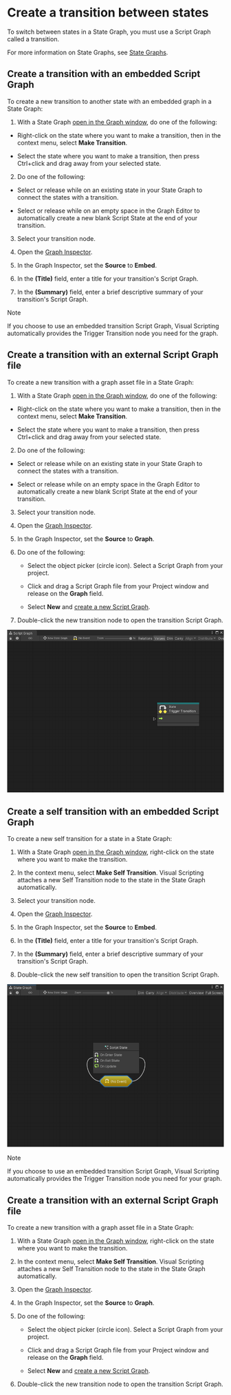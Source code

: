 # Create a transition between states

To switch between states in a State Graph, you must use a Script Graph called a transition.  

For more information on State Graphs, see [State Graphs](vs-graph-types.md#state-graphs).

## Create a transition with an embedded Script Graph

To create a new transition to another state with an embedded graph in a State Graph:

1. With a State Graph [open in the Graph window](vs-open-graph-edit.md), do one of the following:

  - Right-click on the state where you want to make a transition, then in the context menu, select **Make Transition**.

  - Select the state where you want to make a transition, then press Ctrl+click and drag away from your selected state. 

2. Do one of the following: 

  - Select or release while on an existing state in your State Graph to connect the states with a transition. 

  - Select or release while on an empty space in the Graph Editor to automatically create a new blank Script State at the end of your transition. 

3. Select your transition node. 

1. Open the [Graph Inspector](vs-interface-overview.md#the-graph-inspector). 

1. In the Graph Inspector, set the **Source** to **Embed**. 

1. In the **(Title)** field, enter a title for your transition's Script Graph. 

1. In the **(Summary)** field, enter a brief descriptive summary of your transition's Script Graph. 

> [!NOTE]
> If you choose to use an embedded transition Script Graph, Visual Scripting automatically provides the Trigger Transition node you need for the graph.

## Create a transition with an external Script Graph file

To create a new transition with a graph asset file in a State Graph: 

1. With a State Graph [open in the Graph window](vs-open-graph-edit.md), do one of the following:

  - Right-click on the state where you want to make a transition, then in the context menu, select **Make Transition**.

  - Select the state where you want to make a transition, then press Ctrl+click and drag away from your selected state. 

2. Do one of the following: 

  - Select or release while on an existing state in your State Graph to connect the states with a transition. 

  - Select or release while on an empty space in the Graph Editor to automatically create a new blank Script State at the end of your transition. 

3. Select your transition node. 

1. Open the [Graph Inspector](vs-interface-overview.md#the-graph-inspector). 

1. In the Graph Inspector, set the **Source** to **Graph**. 

1. Do one of the following: 

    - Select the object picker (circle icon). Select a Script Graph from your project.
    
    - Click and drag a Script Graph file from your Project window and release on the **Graph** field. 
    
    - Select **New** and [create a new Script Graph](vs-create-graph.md).

4. Double-click the new transition node to open the transition Script Graph. 

![An image of a new blank transition Script Graph open in the Graph window.](images/vs-states-transition-graph-blank.png)

## Create a self transition with an embedded Script Graph

To create a new self transition for a state in a State Graph: 

1. With a State Graph [open in the Graph window](vs-open-graph-edit.md), right-click on the state where you want to make the transition.

2. In the context menu, select **Make Self Transition**. 
  Visual Scripting attaches a new Self Transition node to the state in the State Graph automatically. 

3. Select your transition node. 

1. Open the [Graph Inspector](vs-interface-overview.md#the-graph-inspector). 

1. In the Graph Inspector, set the **Source** to **Embed**.

1. In the **(Title)** field, enter a title for your transition's Script Graph. 

1. In the **(Summary)** field, enter a brief descriptive summary of your transition's Script Graph.  

4. Double-click the new self transition to open the transition Script Graph. 

![An image of a State Graph with a Script State node that has a self transition.](images/vs-states-self-transition.png)

> [!NOTE]
> If you choose to use an embedded transition Script Graph, Visual Scripting automatically provides the Trigger Transition node you need for your graph.


## Create a transition with an external Script Graph file

To create a new transition with a graph asset file in a State Graph: 

1. With a State Graph [open in the Graph window](vs-open-graph-edit.md), right-click on the state where you want to make the transition.

2. In the context menu, select **Make Self Transition**. 
  Visual Scripting attaches a new Self Transition node to the state in the State Graph automatically. 

1. Open the [Graph Inspector](vs-interface-overview.md#the-graph-inspector). 

1. In the Graph Inspector, set the **Source** to **Graph**.  

1. Do one of the following: 

    - Select the object picker (circle icon). Select a Script Graph from your project.
    
    - Click and drag a Script Graph file from your Project window and release on the **Graph** field.
    
    - Select **New** and [create a new Script Graph](vs-create-graph.md).

4. Double-click the new transition node to open the transition Script Graph. 
